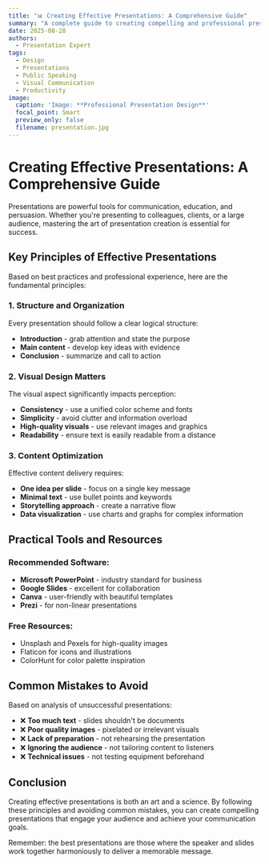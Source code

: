 ```yaml
---
title: "📊 Creating Effective Presentations: A Comprehensive Guide"
summary: "A complete guide to creating compelling and professional presentations for any purpose"
date: 2025-08-28
authors:
  - Presentation Expert
tags:
  - Design
  - Presentations
  - Public Speaking
  - Visual Communication
  - Productivity
image:
  caption: 'Image: **Professional Presentation Design**'
  focal_point: Smart
  preview_only: false
  filename: presentation.jpg
---
```


# Creating Effective Presentations: A Comprehensive Guide

Presentations are powerful tools for communication, education, and persuasion. Whether you're presenting to colleagues, clients, or a large audience, mastering the art of presentation creation is essential for success.

## Key Principles of Effective Presentations

Based on best practices and professional experience, here are the fundamental principles:

### 1. Structure and Organization
Every presentation should follow a clear logical structure:
- **Introduction** - grab attention and state the purpose
- **Main content** - develop key ideas with evidence
- **Conclusion** - summarize and call to action

### 2. Visual Design Matters
The visual aspect significantly impacts perception:
- **Consistency** - use a unified color scheme and fonts
- **Simplicity** - avoid clutter and information overload
- **High-quality visuals** - use relevant images and graphics
- **Readability** - ensure text is easily readable from a distance

### 3. Content Optimization
Effective content delivery requires:
- **One idea per slide** - focus on a single key message
- **Minimal text** - use bullet points and keywords
- **Storytelling approach** - create a narrative flow
- **Data visualization** - use charts and graphs for complex information

## Practical Tools and Resources

### Recommended Software:
- **Microsoft PowerPoint** - industry standard for business
- **Google Slides** - excellent for collaboration
- **Canva** - user-friendly with beautiful templates
- **Prezi** - for non-linear presentations

### Free Resources:
- Unsplash and Pexels for high-quality images
- Flaticon for icons and illustrations
- ColorHunt for color palette inspiration

## Common Mistakes to Avoid

Based on analysis of unsuccessful presentations:

- ❌ **Too much text** - slides shouldn't be documents
- ❌ **Poor quality images** - pixelated or irrelevant visuals
- ❌ **Lack of preparation** - not rehearsing the presentation
- ❌ **Ignoring the audience** - not tailoring content to listeners
- ❌ **Technical issues** - not testing equipment beforehand

## Conclusion

Creating effective presentations is both an art and a science. By following these principles and avoiding common mistakes, you can create compelling presentations that engage your audience and achieve your communication goals.

Remember: the best presentations are those where the speaker and slides work together harmoniously to deliver a memorable message.

